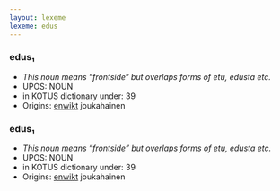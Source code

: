 ```yaml
---
layout: lexeme
lexeme: edus
---
```


###  edus₁

* _This noun means “frontside“ but overlaps forms of *etu*, *edusta* etc._
* UPOS:  NOUN
* in KOTUS dictionary under:  39
* Origins: [enwikt](https://en.wiktionary.org/wiki/edus) joukahainen 


###  edus₁

* _This noun means “frontside” but overlaps forms of *etu*, *edusta* etc._
* UPOS:  NOUN
* in KOTUS dictionary under:  39
* Origins: [enwikt](https://en.wiktionary.org/wiki/edus) joukahainen 

